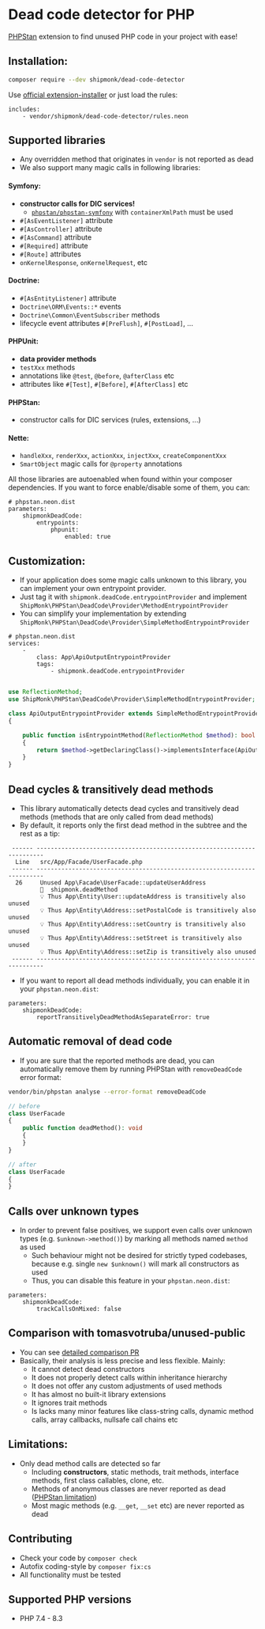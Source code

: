 # Dead code detector for PHP

[PHPStan](https://phpstan.org/) extension to find unused PHP code in your project with ease!

## Installation:

```sh
composer require --dev shipmonk/dead-code-detector
```

Use [official extension-installer](https://phpstan.org/user-guide/extension-library#installing-extensions) or just load the rules:

```neon
includes:
    - vendor/shipmonk/dead-code-detector/rules.neon
```

## Supported libraries
- Any overridden method that originates in `vendor` is not reported as dead
- We also support many magic calls in following libraries:

#### Symfony:
- **constructor calls for DIC services!**
   - [`phpstan/phpstan-symfony`](https://github.com/phpstan/phpstan-symfony) with `containerXmlPath` must be used
- `#[AsEventListener]` attribute
- `#[AsController]` attribute
- `#[AsCommand]` attribute
- `#[Required]` attribute
- `#[Route]` attributes
- `onKernelResponse`, `onKernelRequest`, etc

#### Doctrine:
- `#[AsEntityListener]` attribute
- `Doctrine\ORM\Events::*` events
- `Doctrine\Common\EventSubscriber` methods
- lifecycle event attributes `#[PreFlush]`, `#[PostLoad]`, ...

#### PHPUnit:
- **data provider methods**
- `testXxx` methods
- annotations like `@test`, `@before`, `@afterClass` etc
- attributes like `#[Test]`, `#[Before]`, `#[AfterClass]` etc


#### PHPStan:
- constructor calls for DIC services (rules, extensions, ...)

#### Nette:
- `handleXxx`, `renderXxx`, `actionXxx`, `injectXxx`, `createComponentXxx`
- `SmartObject` magic calls for `@property` annotations


All those libraries are autoenabled when found within your composer dependencies. If you want to force enable/disable some of them, you can:

```neon
# phpstan.neon.dist
parameters:
    shipmonkDeadCode:
        entrypoints:
            phpunit:
                enabled: true
```

## Customization:
- If your application does some magic calls unknown to this library, you can implement your own entrypoint provider.
- Just tag it with `shipmonk.deadCode.entrypointProvider` and implement `ShipMonk\PHPStan\DeadCode\Provider\MethodEntrypointProvider`
- You can simplify your implementation by extending `ShipMonk\PHPStan\DeadCode\Provider\SimpleMethodEntrypointProvider`

```neon
# phpstan.neon.dist
services:
    -
        class: App\ApiOutputEntrypointProvider
        tags:
            - shipmonk.deadCode.entrypointProvider
```
```php

use ReflectionMethod;
use ShipMonk\PHPStan\DeadCode\Provider\SimpleMethodEntrypointProvider;

class ApiOutputEntrypointProvider extends SimpleMethodEntrypointProvider
{

    public function isEntrypointMethod(ReflectionMethod $method): bool
    {
        return $method->getDeclaringClass()->implementsInterface(ApiOutput::class));
    }
}
```

## Dead cycles & transitively dead methods
- This library automatically detects dead cycles and transitively dead methods (methods that are only called from dead methods)
- By default, it reports only the first dead method in the subtree and the rest as a tip:

```
 ------ ------------------------------------------------------------------------
  Line   src/App/Facade/UserFacade.php
 ------ ------------------------------------------------------------------------
  26     Unused App\Facade\UserFacade::updateUserAddress
         🪪  shipmonk.deadMethod
         💡 Thus App\Entity\User::updateAddress is transitively also unused
         💡 Thus App\Entity\Address::setPostalCode is transitively also unused
         💡 Thus App\Entity\Address::setCountry is transitively also unused
         💡 Thus App\Entity\Address::setStreet is transitively also unused
         💡 Thus App\Entity\Address::setZip is transitively also unused
 ------ ------------------------------------------------------------------------
```

- If you want to report all dead methods individually, you can enable it in your `phpstan.neon.dist`:

```neon
parameters:
    shipmonkDeadCode:
        reportTransitivelyDeadMethodAsSeparateError: true
```

## Automatic removal of dead code
- If you are sure that the reported methods are dead, you can automatically remove them by running PHPStan with `removeDeadCode` error format:

```bash
vendor/bin/phpstan analyse --error-format removeDeadCode
```

```php
// before
class UserFacade
{
    public function deadMethod(): void
    {
    }
}
```

```php
// after
class UserFacade
{
}
```

## Calls over unknown types
- In order to prevent false positives, we support even calls over unknown types (e.g. `$unknown->method()`) by marking all methods named `method` as used
  - Such behaviour might not be desired for strictly typed codebases, because e.g. single `new $unknown()` will mark all constructors as used
  - Thus, you can disable this feature in your `phpstan.neon.dist`:

```neon
parameters:
    shipmonkDeadCode:
        trackCallsOnMixed: false
```

## Comparison with tomasvotruba/unused-public
- You can see [detailed comparison PR](https://github.com/shipmonk-rnd/dead-code-detector/pull/53)
- Basically, their analysis is less precise and less flexible. Mainly:
  - It cannot detect dead constructors
  - It does not properly detect calls within inheritance hierarchy
  - It does not offer any custom adjustments of used methods
  - It has almost no built-it library extensions
  - It ignores trait methods
  - Is lacks many minor features like class-string calls, dynamic method calls, array callbacks, nullsafe call chains etc

## Limitations:

- Only dead method calls are detected so far
  - Including **constructors**, static methods, trait methods, interface methods, first class callables, clone, etc.
  - Methods of anonymous classes are never reported as dead ([PHPStan limitation](https://github.com/phpstan/phpstan/issues/8410))
  - Most magic methods (e.g. `__get`, `__set` etc) are never reported as dead

## Contributing
- Check your code by `composer check`
- Autofix coding-style by `composer fix:cs`
- All functionality must be tested

## Supported PHP versions
- PHP 7.4 - 8.3
